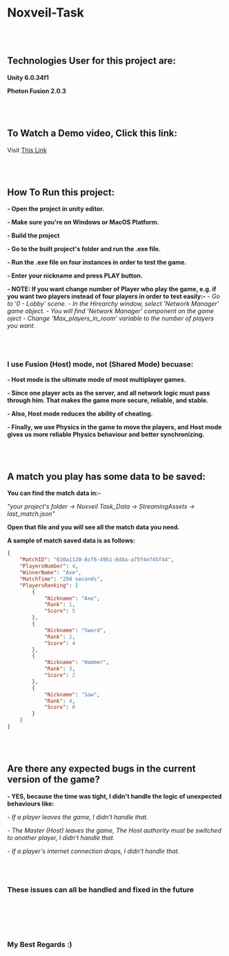 # Noxveil-Task

<br>
<br>

## Technologies User for this project are:
**Unity 6.0.34f1**

**Photon Fusion 2.0.3**


<br>
<br>


## To Watch a Demo video, Click this link:
Visit [This Link](https://doc.photonengine.com/fusion/current)


<br>
<br>


## How To Run this project:
**- Open the project in unity editor.**

**- Make sure you're on Windows or MacOS Platform.**

**- Build the project**

**- Go to the built project's folder and run the .exe file.**

**- Run the .exe file on four instances in order to test the game.**

**- Enter your nickname and press PLAY button.**

**- NOTE: If you want change number of Player who play the game, e.g. if you want two players instead of four players in order to test easily:-**
*- Go to '0 - Lobby' scene.*
*- In the Hirearchy window, select 'Network Manager' game object.*
*- You will find 'Network Manager' component on the game oject*
*- Change 'Max_players_in_room' variable to the number of players you want.*


<br>
<br>


### I use Fusion (Host) mode, not (Shared Mode) becuase:
**- Host mode is the ultimate mode of most multiplayer games.**

**- Since one player acts as the server, and all network logic must pass through him. That makes the game more secure, reliable, and stable.**

**- Also, Host mode reduces the ability of cheating.**

**- Finally, we use Physics in the game to move the players, and Host mode gives us more reliable Physics behaviour and better synchronizing.**


<br>
<br>


## A match you play has some data to be saved:
**You can find the match data in:-**


*"your project's folder -> Noxveil Task_Data -> StreamingAssets -> last_match.json"*

**Open that file and you will see all the match data you need.**

**A sample of match saved data is as follows:**

```json
{
    "MatchID": "630a1120-8cf6-49b1-8dda-a75f4e745f44",
    "PlayersNumber": 4,
    "WinnerName": "Axe",
    "MatchTime": "250 seconds",
    "PlayersRanking": [
        {
            "Nickname": "Axe",
            "Rank": 1,
            "Score": 5
        },
        {
            "Nickname": "Sword",
            "Rank": 2,
            "Score": 4
        },
        {
            "Nickname": "Hammer",
            "Rank": 3,
            "Score": 2
        },
        {
            "Nickname": "Saw",
            "Rank": 4,
            "Score": 0
        }
    ]
}
```
<br>
<br>


## Are there any expected bugs in the current version of the game?
**- YES, because the time was tight, I didn't handle the logic of unexpected behaviours like:**

*- If a player leaves the game, I didn't handle that.*

*- The Master (Host) leaves the game, The Host authority must be switched to another player, I didn't handle that.*

*- If a player's internet connection drops, I didn't handle that.*


<br>
<br>


### These issues can all be handled and fixed in the future


<br>
<br>
<br>
<br>


### My Best Regards :)